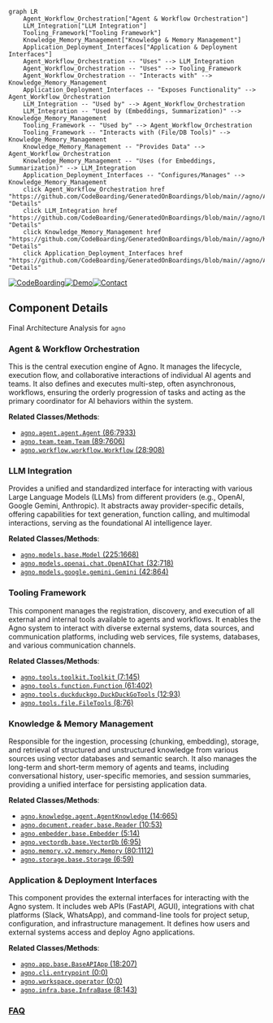 ```mermaid
graph LR
    Agent_Workflow_Orchestration["Agent & Workflow Orchestration"]
    LLM_Integration["LLM Integration"]
    Tooling_Framework["Tooling Framework"]
    Knowledge_Memory_Management["Knowledge & Memory Management"]
    Application_Deployment_Interfaces["Application & Deployment Interfaces"]
    Agent_Workflow_Orchestration -- "Uses" --> LLM_Integration
    Agent_Workflow_Orchestration -- "Uses" --> Tooling_Framework
    Agent_Workflow_Orchestration -- "Interacts with" --> Knowledge_Memory_Management
    Application_Deployment_Interfaces -- "Exposes Functionality" --> Agent_Workflow_Orchestration
    LLM_Integration -- "Used by" --> Agent_Workflow_Orchestration
    LLM_Integration -- "Used by (Embeddings, Summarization)" --> Knowledge_Memory_Management
    Tooling_Framework -- "Used by" --> Agent_Workflow_Orchestration
    Tooling_Framework -- "Interacts with (File/DB Tools)" --> Knowledge_Memory_Management
    Knowledge_Memory_Management -- "Provides Data" --> Agent_Workflow_Orchestration
    Knowledge_Memory_Management -- "Uses (for Embeddings, Summarization)" --> LLM_Integration
    Application_Deployment_Interfaces -- "Configures/Manages" --> Knowledge_Memory_Management
    click Agent_Workflow_Orchestration href "https://github.com/CodeBoarding/GeneratedOnBoardings/blob/main//agno/Agent_Workflow_Orchestration.md" "Details"
    click LLM_Integration href "https://github.com/CodeBoarding/GeneratedOnBoardings/blob/main//agno/LLM_Integration.md" "Details"
    click Knowledge_Memory_Management href "https://github.com/CodeBoarding/GeneratedOnBoardings/blob/main//agno/Knowledge_Memory_Management.md" "Details"
    click Application_Deployment_Interfaces href "https://github.com/CodeBoarding/GeneratedOnBoardings/blob/main//agno/Application_Deployment_Interfaces.md" "Details"
```
[![CodeBoarding](https://img.shields.io/badge/Generated%20by-CodeBoarding-9cf?style=flat-square)](https://github.com/CodeBoarding/GeneratedOnBoardings)[![Demo](https://img.shields.io/badge/Try%20our-Demo-blue?style=flat-square)](https://www.codeboarding.org/demo)[![Contact](https://img.shields.io/badge/Contact%20us%20-%20contact@codeboarding.org-lightgrey?style=flat-square)](mailto:contact@codeboarding.org)

## Component Details

Final Architecture Analysis for `agno`

### Agent & Workflow Orchestration
This is the central execution engine of Agno. It manages the lifecycle, execution flow, and collaborative interactions of individual AI agents and teams. It also defines and executes multi-step, often asynchronous, workflows, ensuring the orderly progression of tasks and acting as the primary coordinator for AI behaviors within the system.


**Related Classes/Methods**:

- <a href="https://github.com/agno-agi/agno/blob/master/libs/agno/agno/agent/agent.py#L86-L7933" target="_blank" rel="noopener noreferrer">`agno.agent.agent.Agent` (86:7933)</a>
- <a href="https://github.com/agno-agi/agno/blob/master/libs/agno/agno/team/team.py#L89-L7606" target="_blank" rel="noopener noreferrer">`agno.team.team.Team` (89:7606)</a>
- <a href="https://github.com/agno-agi/agno/blob/master/libs/agno/agno/workflow/workflow.py#L28-L908" target="_blank" rel="noopener noreferrer">`agno.workflow.workflow.Workflow` (28:908)</a>


### LLM Integration
Provides a unified and standardized interface for interacting with various Large Language Models (LLMs) from different providers (e.g., OpenAI, Google Gemini, Anthropic). It abstracts away provider-specific details, offering capabilities for text generation, function calling, and multimodal interactions, serving as the foundational AI intelligence layer.


**Related Classes/Methods**:

- <a href="https://github.com/agno-agi/agno/blob/master/libs/agno/agno/models/base.py#L225-L1668" target="_blank" rel="noopener noreferrer">`agno.models.base.Model` (225:1668)</a>
- <a href="https://github.com/agno-agi/agno/blob/master/libs/agno/agno/models/openai/chat.py#L32-L718" target="_blank" rel="noopener noreferrer">`agno.models.openai.chat.OpenAIChat` (32:718)</a>
- <a href="https://github.com/agno-agi/agno/blob/master/libs/agno/agno/models/google/gemini.py#L42-L864" target="_blank" rel="noopener noreferrer">`agno.models.google.gemini.Gemini` (42:864)</a>


### Tooling Framework
This component manages the registration, discovery, and execution of all external and internal tools available to agents and workflows. It enables the Agno system to interact with diverse external systems, data sources, and communication platforms, including web services, file systems, databases, and various communication channels.


**Related Classes/Methods**:

- <a href="https://github.com/agno-agi/agno/blob/master/libs/agno/agno/tools/toolkit.py#L7-L145" target="_blank" rel="noopener noreferrer">`agno.tools.toolkit.Toolkit` (7:145)</a>
- <a href="https://github.com/agno-agi/agno/blob/master/libs/agno/agno/tools/function.py#L61-L402" target="_blank" rel="noopener noreferrer">`agno.tools.function.Function` (61:402)</a>
- <a href="https://github.com/agno-agi/agno/blob/master/libs/agno/agno/tools/duckduckgo.py#L12-L93" target="_blank" rel="noopener noreferrer">`agno.tools.duckduckgo.DuckDuckGoTools` (12:93)</a>
- <a href="https://github.com/agno-agi/agno/blob/master/libs/agno/agno/tools/file.py#L8-L76" target="_blank" rel="noopener noreferrer">`agno.tools.file.FileTools` (8:76)</a>


### Knowledge & Memory Management
Responsible for the ingestion, processing (chunking, embedding), storage, and retrieval of structured and unstructured knowledge from various sources using vector databases and semantic search. It also manages the long-term and short-term memory of agents and teams, including conversational history, user-specific memories, and session summaries, providing a unified interface for persisting application data.


**Related Classes/Methods**:

- <a href="https://github.com/agno-agi/agno/blob/master/libs/agno/agno/knowledge/agent.py#L14-L665" target="_blank" rel="noopener noreferrer">`agno.knowledge.agent.AgentKnowledge` (14:665)</a>
- <a href="https://github.com/agno-agi/agno/blob/master/libs/agno/agno/document/reader/base.py#L10-L53" target="_blank" rel="noopener noreferrer">`agno.document.reader.base.Reader` (10:53)</a>
- <a href="https://github.com/agno-agi/agno/blob/master/libs/agno/agno/embedder/base.py#L5-L14" target="_blank" rel="noopener noreferrer">`agno.embedder.base.Embedder` (5:14)</a>
- <a href="https://github.com/agno-agi/agno/blob/master/libs/agno/agno/vectordb/base.py#L6-L95" target="_blank" rel="noopener noreferrer">`agno.vectordb.base.VectorDb` (6:95)</a>
- <a href="https://github.com/agno-agi/agno/blob/master/libs/agno/agno/memory/v2/memory.py#L80-L1112" target="_blank" rel="noopener noreferrer">`agno.memory.v2.memory.Memory` (80:1112)</a>
- <a href="https://github.com/agno-agi/agno/blob/master/libs/agno/agno/storage/base.py#L6-L59" target="_blank" rel="noopener noreferrer">`agno.storage.base.Storage` (6:59)</a>


### Application & Deployment Interfaces
This component provides the external interfaces for interacting with the Agno system. It includes web APIs (FastAPI, AGUI), integrations with chat platforms (Slack, WhatsApp), and command-line tools for project setup, configuration, and infrastructure management. It defines how users and external systems access and deploy Agno applications.


**Related Classes/Methods**:

- <a href="https://github.com/agno-agi/agno/blob/master/libs/agno/agno/app/base.py#L18-L207" target="_blank" rel="noopener noreferrer">`agno.app.base.BaseAPIApp` (18:207)</a>
- <a href="https://github.com/agno-agi/agno/blob/master/libs/agno/agno/cli/entrypoint.py#L0-L0" target="_blank" rel="noopener noreferrer">`agno.cli.entrypoint` (0:0)</a>
- <a href="https://github.com/agno-agi/agno/blob/master/libs/agno/agno/workspace/operator.py#L0-L0" target="_blank" rel="noopener noreferrer">`agno.workspace.operator` (0:0)</a>
- <a href="https://github.com/agno-agi/agno/blob/master/libs/agno/agno/infra/base.py#L8-L143" target="_blank" rel="noopener noreferrer">`agno.infra.base.InfraBase` (8:143)</a>




### [FAQ](https://github.com/CodeBoarding/GeneratedOnBoardings/tree/main?tab=readme-ov-file#faq)